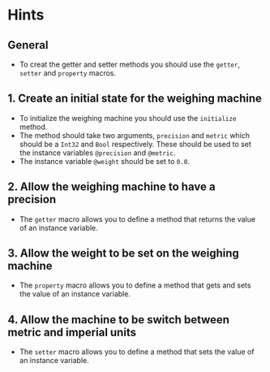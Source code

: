 # Hints

## General

- To creat the getter and setter methods you should use the `getter`, `setter` and `property` macros.

## 1. Create an initial state for the weighing machine

- To initialize the weighing machine you should use the `initialize` method.
- The method should take two arguments, `precision` and `metric` which should be a `Int32` and `Bool` respectively.
  These should be used to set the instance variables `@precision` and `@metric`.
- The instance variable `@weight` should be set to `0.0`.

## 2. Allow the weighing machine to have a precision

- The `getter` macro allows you to define a method that returns the value of an instance variable.

## 3. Allow the weight to be set on the weighing machine

- The `property` macro allows you to define a method that gets and sets the value of an instance variable.

## 4. Allow the machine to be switch between metric and imperial units

- The `setter` macro allows you to define a method that sets the value of an instance variable.
